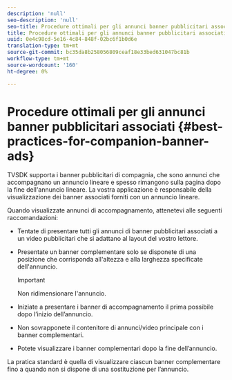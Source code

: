 ```yaml
---
description: 'null'
seo-description: 'null'
seo-title: Procedure ottimali per gli annunci banner pubblicitari associati
title: Procedure ottimali per gli annunci banner pubblicitari associati
uuid: 0e4c98cd-5e16-4c84-848f-02bc6f1b0d6e
translation-type: tm+mt
source-git-commit: bc35da8b258056809ceaf18e33bed631047bc81b
workflow-type: tm+mt
source-wordcount: '160'
ht-degree: 0%

---
```



# Procedure ottimali per gli annunci banner pubblicitari associati {#best-practices-for-companion-banner-ads}

TVSDK supporta i banner pubblicitari di compagnia, che sono annunci che accompagnano un annuncio lineare e spesso rimangono sulla pagina dopo la fine dell&#39;annuncio lineare. La vostra applicazione è responsabile della visualizzazione dei banner associati forniti con un annuncio lineare.

Quando visualizzate annunci di accompagnamento, attenetevi alle seguenti raccomandazioni:

* Tentate di presentare tutti gli annunci di banner pubblicitari associati a un video pubblicitari che si adattano al layout del vostro lettore.
* Presentate un banner complementare solo se disponete di una posizione che corrisponda all&#39;altezza e alla larghezza specificate dell&#39;annuncio.

   >[!IMPORTANT]
   >
   >Non ridimensionare l&#39;annuncio.

* Iniziate a presentare i banner di accompagnamento il prima possibile dopo l’inizio dell’annuncio.
* Non sovrapponete il contenitore di annunci/video principale con i banner complementari.
* Potete visualizzare i banner complementari dopo la fine dell’annuncio.

La pratica standard è quella di visualizzare ciascun banner complementare fino a quando non si dispone di una sostituzione per l’annuncio.